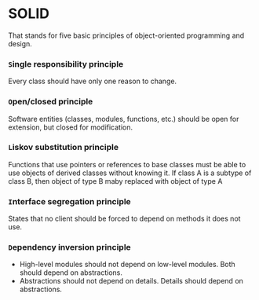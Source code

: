 # SOLID
That stands for five basic principles of object-oriented programming and design. 

### `S`ingle responsibility principle
Every class should have only one reason to change.
### `O`pen/closed principle
Software entities (classes, modules, functions, etc.) should be open for extension, but closed for modification. 
### `L`iskov substitution principle
Functions that use pointers or references to base classes must be able to use objects of derived classes without knowing it.
If class A is a subtype of class B, then object of type B maby replaced with object of type A
### `I`nterface segregation principle
 States that no client should be forced to depend on methods it does not use.
### `D`ependency inversion principle
- High-level modules should not depend on low-level modules. Both should depend on abstractions.
- Abstractions should not depend on details. Details should depend on abstractions.

